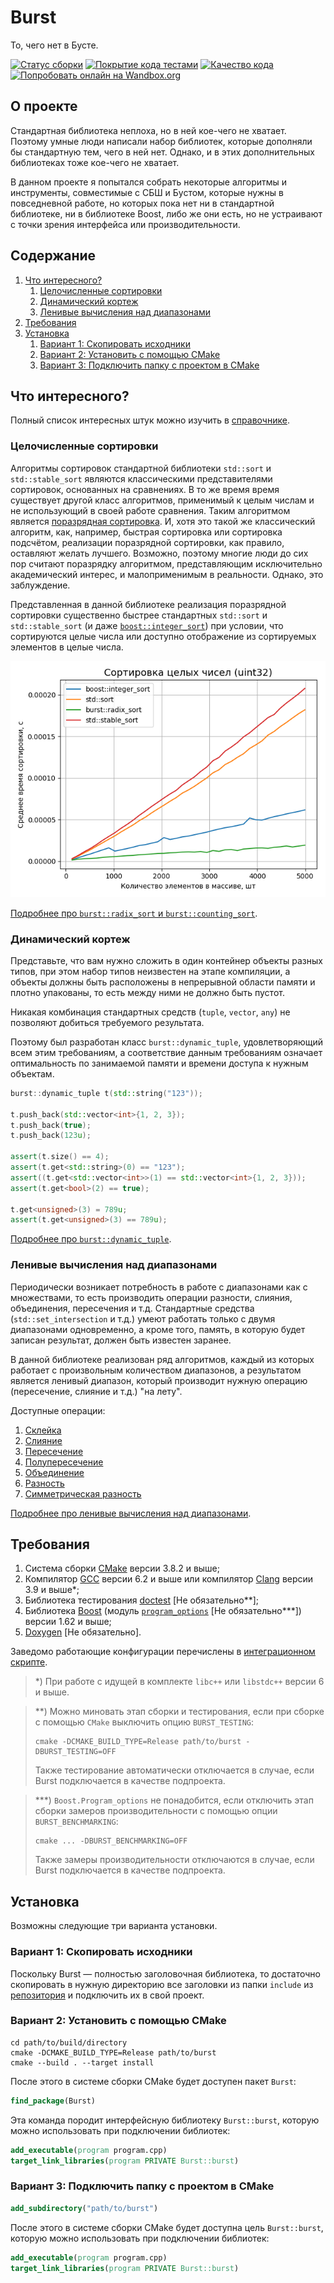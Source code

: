 Burst
=====

То, чего нет в Бусте.

[![Статус сборки](https://travis-ci.org/izvolov/burst.svg?branch=master)](https://travis-ci.org/izvolov/burst) [![Покрытие кода тестами](https://coveralls.io/repos/github/izvolov/burst/badge.svg?branch=master)](https://coveralls.io/github/izvolov/burst) [![Качество кода](https://api.codacy.com/project/badge/Grade/ddaf89951f3245b685a08e19e8f274d8)](https://www.codacy.com/app/izvolov/burst) [![Попробовать онлайн на Wandbox.org](https://img.shields.io/badge/try-online-blue.svg)](https://wandbox.org/permlink/Hcmx94lZxvWnNfBH)

О проекте
---------

Стандартная библиотека неплоха, но в ней кое-чего не хватает. Поэтому умные люди написали набор библиотек, которые дополняли бы стандартную тем, чего в ней нет.
Однако, и в этих дополнительных библиотеках тоже кое-чего не хватает.

В данном проекте я попытался собрать некоторые алгоритмы и инструменты, совместимые с СБШ и Бустом, которые нужны в повседневной работе, но которых пока нет ни в стандартной библиотеке, ни в библиотеке Boost, либо же они есть, но не устраивают с точки зрения интерфейса или производительности.

Содержание
----------

1.  [Что интересного?](#что-интересного)
    1.  [Целочисленные сортировки](#целочисленные-сортировки)
    2.  [Динамический кортеж](#динамический-кортеж)
    3.  [Ленивые вычисления над диапазонами](#ленивые-вычисления-над-диапазонами)
2.  [Требования](#требования)
3.  [Установка](#установка)
    1.  [Вариант 1: Скопировать исходники](#вариант-1-скопировать-исходники)
    2.  [Вариант 2: Установить с помощью CMake](#вариант-2-установить-с-помощью-cmake)
    3.  [Вариант 3: Подключить папку с проектом в CMake](#вариант-3-подключить-папку-с-проектом-в-cmake)

Что интересного?
----------------

Полный список интересных штук можно изучить в [справочнике](doc/README.md).

### Целочисленные сортировки

Алгоритмы сортировок стандартной библиотеки `std::sort` и `std::stable_sort` являются классическими представителями сортировок, основанных на сравнениях. В то же время время существует другой класс алгоритмов, применимый к целым числам и не использующий в своей работе сравнения. Таким алгоритмом является [поразрядная сортировка](https://ru.wikipedia.org/wiki/%D0%9F%D0%BE%D1%80%D0%B0%D0%B7%D1%80%D1%8F%D0%B4%D0%BD%D0%B0%D1%8F_%D1%81%D0%BE%D1%80%D1%82%D0%B8%D1%80%D0%BE%D0%B2%D0%BA%D0%B0). И, хотя это такой же классический алгоритм, как, например, быстрая сортировка или сортировка подсчётом, реализации поразрядной сортировки, как правило, оставляют желать лучшего. Возможно, поэтому многие люди до сих пор считают поразрядку алгоритмом, представляющим исключительно академический интерес, и малоприменимым в реальности. Однако, это заблуждение.

Представленная в данной библиотеке реализация поразрядной сортировки существенно быстрее стандартных `std::sort` и `std::stable_sort` (и даже [`boost::integer_sort`](https://www.boost.org/doc/libs/1_71_0/libs/sort/doc/html/boost/sort/spreadsort/integer__idm46709765154208.html)) при условии, что сортируются целые числа или доступно отображение из сортируемых элементов в целые числа.

![Сравнение сортировок целых чисел](doc/images/radix_sort_is_fast.png)

[Подробнее про `burst::radix_sort` и `burst::counting_sort`](doc/README.md#intsort).

### Динамический кортеж

Представьте, что вам нужно сложить в один контейнер объекты разных типов, при этом набор типов неизвестен на этапе компиляции, а объекты должны быть расположены в непрерывной области памяти и плотно упакованы, то есть между ними не должно быть пустот.

Никакая комбинация стандартных средств (`tuple`, `vector`, `any`) не позволяют добиться требуемого результата.

Поэтому был разработан класс `burst::dynamic_tuple`, удовлетворяющий всем этим требованиям, а соответствие данным требованиям означает оптимальность по занимаемой памяти и времени доступа к нужным объектам.

```cpp
burst::dynamic_tuple t(std::string("123"));

t.push_back(std::vector<int>{1, 2, 3});
t.push_back(true);
t.push_back(123u);

assert(t.size() == 4);
assert(t.get<std::string>(0) == "123");
assert((t.get<std::vector<int>>(1) == std::vector<int>{1, 2, 3}));
assert(t.get<bool>(2) == true);

t.get<unsigned>(3) = 789u;
assert(t.get<unsigned>(3) == 789u);
```

[Подробнее про `burst::dynamic_tuple`](doc/README.md#dynamic-tuple).

### Ленивые вычисления над диапазонами

Периодически возникает потребность в работе с диапазонами как с множествами, то есть производить операции разности, слияния, объединения, пересечения и т.д. Стандартные средства (`std::set_intersection` и т.д.) умеют работать только с двумя диапазонами одновременно, а кроме того, память, в которую будет записан результат, должен быть известен заранее.

В данной библиотеке реализован ряд алгоритмов, каждый из которых работает с произвольным количеством диапазонов, а результатом является ленивый диапазон, который производит нужную операцию (пересечение, слияние и т.д.) "на лету".

Доступные операции:
1.  [Склейка](doc/README.md#join)
2.  [Слияние](doc/README.md#merge)
3.  [Пересечение](doc/README.md#intersect)
4.  [Полупересечение](doc/README.md#semiintersect)
5.  [Объединение](doc/README.md#union)
6.  [Разность](doc/README.md#difference)
7.  [Симметрическая разность](doc/README.md#symmetric-difference)

[Подробнее про ленивые вычисления над диапазонами](doc/README.md#lazy-ranges).

Требования
----------

1.  Система сборки [CMake](https://cmake.org/) версии 3.8.2 и выше;
2.  Компилятор [GCC](https://gcc.gnu.org/) версии 6.2 и выше или компилятор [Clang](http://clang.llvm.org/) версии 3.9 и выше\*;
3.  Библиотека тестирования [doctest](https://github.com/onqtam/doctest) \[Не обязательно\*\*\];
4.  Библиотека [Boost](https://www.boost.org/) (модуль [`program_options`](https://www.boost.org/doc/libs/1_62_0/doc/html/program_options.html) \[Не обязательно\*\*\*\]) версии 1.62 и выше;
5.  [Doxygen](http://doxygen.nl) \[Не обязательно\].

Заведомо работающие конфигурации перечислены в [интеграционном скрипте](.travis.yml).

> \*) При работе с идущей в комплекте `libc++` или `libstdc++` версии 6 и выше.

> \*\*) Можно миновать этап сборки и тестирования, если при сборке с помощью `CMake` выключить опцию `BURST_TESTING`:
>
> ```shell
> cmake -DCMAKE_BUILD_TYPE=Release path/to/burst -DBURST_TESTING=OFF
> ```
>
> Также тестирование автоматически отключается в случае, если Burst подключается в качестве подпроекта.

> \*\*\*) `Boost.Program_options` не понадобится, если отключить этап сборки замеров производительности с помощью опции `BURST_BENCHMARKING`:
>
> ```shell
> cmake ... -DBURST_BENCHMARKING=OFF
> ```
>
> Также замеры производительности отключаются в случае, если Burst подключается в качестве подпроекта.

Установка
---------

Возможны следующие три варианта установки.

### Вариант 1: Скопировать исходники

Поскольку Burst — полностью заголовочная библиотека, то достаточно скопировать в нужную директорию все заголовки из папки `include` из [репозитория](https://github.com/izvolov/burst) и подключить их в свой проект.

### Вариант 2: Установить с помощью CMake

```shell
cd path/to/build/directory
cmake -DCMAKE_BUILD_TYPE=Release path/to/burst
cmake --build . --target install
```

После этого в системе сборки CMake будет доступен пакет `Burst`:

```cmake
find_package(Burst)
```

Эта команда породит интерфейсную библиотеку `Burst::burst`, которую можно использовать при подключении библиотек:

```cmake
add_executable(program program.cpp)
target_link_libraries(program PRIVATE Burst::burst)
```

### Вариант 3: Подключить папку с проектом в CMake

```cmake
add_subdirectory("path/to/burst")
```

После этого в системе сборки CMake будет доступна цель `Burst::burst`, которую можно использовать при подключении библиотек:

```cmake
add_executable(program program.cpp)
target_link_libraries(program PRIVATE Burst::burst)
```
